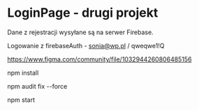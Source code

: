 # LoginPage - drugi projekt

Dane z rejestracji wysyłane są na serwer Firebase. 

Logowanie z firebaseAuth - sonia@wp.pl / qweqwe1!Q 

https://www.figma.com/community/file/1032944260806485156

npm install

npm audit fix --force

npm start
